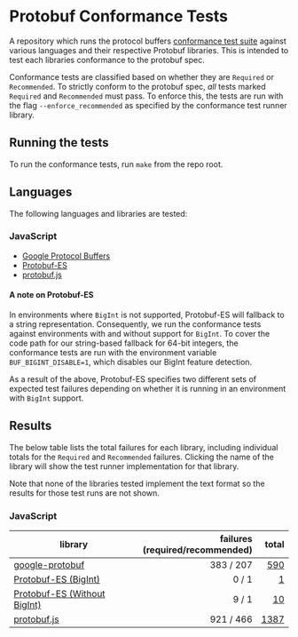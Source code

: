 <!--- GENERATED.  DO NOT EDIT.  -->

# Protobuf Conformance Tests

A repository which runs the protocol buffers 
[conformance test suite](https://github.com/protocolbuffers/protobuf/tree/main/conformance) against various languages 
and their respective Protobuf libraries. This is intended to test each libraries conformance to the protobuf spec.

Conformance tests are classified based on whether they are `Required` or `Recommended`. To strictly conform to the
protobuf spec, _all_ tests marked `Required` and `Recommended` must pass.  To enforce this, the tests are run with 
the flag `--enforce_recommended` as specified by the conformance test runner library.

## Running the tests

To run the conformance tests, run `make` from the repo root.

## Languages

The following languages and libraries are tested:

### JavaScript

- [Google Protocol Buffers](https://github.com/protocolbuffers/protobuf-javascript)
- [Protobuf-ES](https://github.com/bufbuild/protobuf-es)
- [protobuf.js](https://github.com/protobufjs/protobuf.js)

#### A note on Protobuf-ES

In environments where `BigInt` is not supported, Protobuf-ES will fallback to a string representation. Consequently,
we run the conformance tests against environments with and without support for `BigInt`. To cover the code path for 
our string-based fallback for 64-bit integers, the conformance tests are run with the environment variable 
`BUF_BIGINT_DISABLE=1`, which disables our BigInt feature detection. 

As a result of the above, Protobuf-ES specifies two different sets of expected test failures depending on whether
it is running in an environment with `BigInt` support.  

## Results

The below table lists the total failures for each library, including individual totals for the `Required` and
`Recommended` failures. Clicking the name of the library will show the test runner implementation for that library.

Note that none of the libraries tested implement the text format so the results for those test runs are not shown.

### JavaScript

| library     | failures<br>(required/recommended)  | total     
|-------------|------------------------------------:|-------:|
[google-protobuf](impl/google-protobuf/conformance.cjs) | 383 / 207 | [590](impl/google-protobuf/failing_tests_list.txt)
[Protobuf-ES (BigInt)](impl/protobuf-es/conformance.ts) | 0 / 1 | [1](impl/protobuf-es/failing_tests_with_bigint.txt)
[Protobuf-ES (Without BigInt)](impl/protobuf-es/conformance.ts) | 9 / 1 | [10](impl/protobuf-es/failing_tests_without_bigint.txt)
[protobuf.js](impl/protobuf.js/conformance.ts) | 921 / 466 | [1387](impl/protobuf.js/failing_tests_list.txt)

